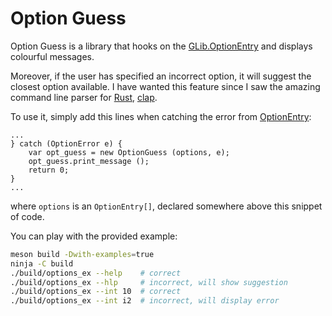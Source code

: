 # Option Guess

Option Guess is a library that hooks on the [GLib.OptionEntry][optionentry] and displays colourful messages.

Moreover, if the user has specified an incorrect option, it will suggest the closest option available.
I have wanted this feature since I saw the amazing command line parser for [Rust][rust], [clap][clap].

To use it, simply add this lines when catching the error from [OptionEntry][optionentry]:

``` vala
...
} catch (OptionError e) {
	var opt_guess = new OptionGuess (options, e);
	opt_guess.print_message ();
	return 0;
}
...
```

where `options` is an `OptionEntry[]`, declared somewhere above this snippet of code.

You can play with the provided example:

``` bash
meson build -Dwith-examples=true
ninja -C build
./build/options_ex --help    # correct
./build/options_ex --hlp     # incorrect, will show suggestion
./build/options_ex --int 10  # correct
./build/options_ex --int i2  # incorrect, will display error
```

[optionentry]:https://valadoc.org/glib-2.0/GLib.OptionEntry.html
[rust]:https://www.rust-lang.org/
[clap]:https://clap.rs/

